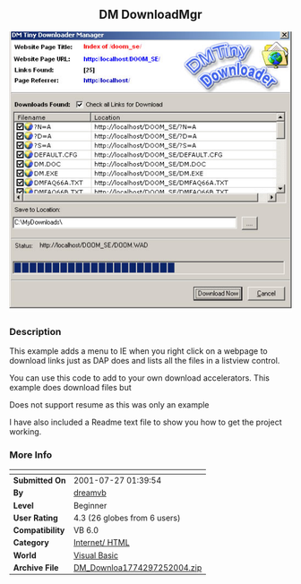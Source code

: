 ﻿<div align="center">

## DM DownloadMgr

<img src="PIC20047252049462141.jpg">
</div>

### Description

This example adds a menu to IE when you right click on a webpage to download links just as DAP does and lists all the files in a listview control.

You can use this code to add to your own download accelerators. This example does download files but

Does not support resume as this was only an example

I have also included a Readme text file to show you how to get the project working.
 
### More Info
 


<span>             |<span>
---                |---
**Submitted On**   |2001-07-27 01:39:54
**By**             |[dreamvb](https://github.com/Planet-Source-Code/PSCIndex/blob/master/ByAuthor/dreamvb.md)
**Level**          |Beginner
**User Rating**    |4.3 (26 globes from 6 users)
**Compatibility**  |VB 6\.0
**Category**       |[Internet/ HTML](https://github.com/Planet-Source-Code/PSCIndex/blob/master/ByCategory/internet-html__1-34.md)
**World**          |[Visual Basic](https://github.com/Planet-Source-Code/PSCIndex/blob/master/ByWorld/visual-basic.md)
**Archive File**   |[DM\_Downloa1774297252004\.zip](https://github.com/Planet-Source-Code/dreamvb-dm-downloadmgr__1-55181/archive/master.zip)








